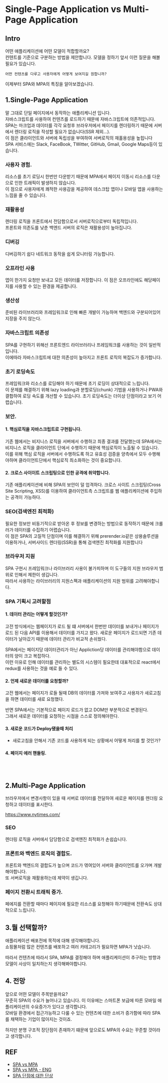 # Single-Page Application vs Multi-Page Application


## Intro

어떤 애플리케이션에 어떤 모델이 적합할까요?   
컨텐트를 기준으로 구분하는 방법을 제안합니다. 
모델을 정하기 앞서 이런 질문을 해볼 필요가 있습니다.  

    어떤 컨텐츠를 다루고 사용자에게 어떻게 보여지길 원합니까?

이제부터 SPA와 MPA의 특징을 알아보겠습니다.

## 1.Single-Page Application
말 그대로 단일 페이지에서 동작하는 애플리케니션 입니다.  
자바스크립트를 사용하여 컨텐츠를 로드하기 때문에 자바스크립트에 의존적입니다.
SPA는 마크업과 데이터를 각각 요청후 브라우저에서 페이지를 렌더링하기 때문에 서버에서 렌더링 로직을 작성할 필요가 없습니다(SSR 제외...).  
이 점은 클라이언트와 서버에 독립성을 부여하여 서버로직의 재홀용성을 높힙니다  
SPA 서비스에는  Slack, FaceBook, TWitter, GitHub, Gmail, Google Maps등이 있습니다.


### 사용자 경험.
리소스를 초기 로딩시 한번만 다운받기 때문에 MPA에서 페이지 이동시 리소스를 다운으로 인한 트래픽이 발생하지 않습니다.  
이 점으로 사용자에게 쾌적한 사용감을 제공하여 데스크탑 앱이나 모바일 앱을 사용하는 느낌을 줄 수 있습니다.

### 재활용성
렌더링 로직을 프론트에서 전담함으로서 서버로직으로부터 독립적입니다.  
프론트와 의존도를 낮춘 백엔드 서버의 로직은 재활용성이 높아집니다.

### 디버깅
디버깅하기 쉽다 네트워크 동작을 쉽게 모니터링 가능합니다.   

### 오프라인 사용 
앱이 한가지 요청만 보내고 모든 데이터를 저장합니다. 
이 점은 오프라인에도 해당페이지를 사용할 수 있는 환경을 제공합니다.

### 생산성
준비된 라이브러리와 프레임워크로 인해 빠른 개발이 가능하며 백엔드와 구분되어있어 지장을 주지 않는다.

### 자바스크립트 의존성
SPA를 구현하기 위해선 프론트엔드 라이브러리나 프레임워크를 사용하는 것이 일반적입니다.  
이에따라 자바스크립트에 대한 의존성이 높아지고 프론트 로직의 복잡도가 증가합니다.

### 초기 로딩속도
프레임워크와 리소스를 로딩해야 하기 때문에 초기 로딩이 상대적으로 느립니다.  
이 문제를 해결하기 위해 lazy loading과 분할로딩(chunk) 기법을 사용하거나 PWA와 결합하여 로딩 속도를 개선할 수 있습니다.
초기 로딩속도는 더이상 단점이라고 보기 어렵습니다.  

### 보안.
#### 1. 핵심로직을 자바스크립트로 구현됩니다.  
기존 웹에서는 비지니스 로직을 서버에서 수행하고 최종 결과를  전달했는데
SPA에서는 비지니스 로직을 클라이언트 단에서 수행하기 때문에 핵심로직이 노출될 수 있습니다.
이를 위해 핵심 로직을 서버에서 수행하도록 하고 유효성 검증을 양측에서 모두 수행해야하며 
클라이언트단에서 핵심로직 최소화하는 것이 중요합니다.

#### 2. 크로스 사이이트 스크립팅으로 인한 공격에 취약합니다.
기존 애플리케이션에 비해 SPA의 보안이 덜 업격하다. 크로스 사이트 스크립팅(Cross Site Scripting, XSS)를 이용하여 클라이언트측 스크립트를 웹 애플리케이션에 주입하는 공격이 가능하다.

### SEO(검색엔진 최적화)
필요한 정보만 비동기적으로 받아온 후 정보를 변경하는 방법으로 동작하기 때문에 크롤러가 데이터를 수집하기 어렵습니다.  
이 점은 SPA의 고질적 단점이며 이를 해결하기 위해 prerender.io같은 상용솔루션을 이용하거나, 서버사이드 렌더링(SSR)을 통해 검색엔진 최적화를 지원합니다


### 브라우저 지원
SPA 구현시 프레임워크나 라이브러리 사용이 불가피하며 이 도구들의 지원 브라우저 범위로 인해서 제한이 생깁니다.  
따라서 사용하는 라이브러리의 지원스펙과 애플리케이션의 지원 범위를 고려해야합니다.



### SPA 기획시  고려할점
#### 1. 데이터 관리는 어떻게 할것인가?  
고전 방식에서는 웹페이지가 로드 될 떄 서버에서 한번만 데이터를 보내거나 페이지가 로드 된 다음 API를 이용해서 데이터를 가지고 왔다. 
새로운 페이지가 로드되면 기존 데이터가 날아갔기 때문에 데이터 관리가 비교적 손쉬웠다.  

SPA에서는 페이지당 데이터관리가 아닌 Appliction당 데이터를 관리해야함으로 데이터의 양이 크고 복잡하다.  
이런 이유로 인해 데이터를 관리하는 별도의 시스템이 필요한데 대표적으로 react에서 redux를 사용하는 것을 예로 들 수 있다.

#### 2. 언제 새로운 데이터를 요청할까?  
고전 웹에서는 페이지가 로들 될때 DB의 데이터를 가져와 보여주고 사용자가 새로고침을 하면 데이터를 새로 요청했다.  

반면 SPA에서는 기본적으로 페이지 로드가 없고 DOM만 부분적으로 변경된다.  
그래서 새로운 데이터를 요청하는 시점을 스스로 정의해야한다.  

#### 3. 새로운 코드가 Deploy됐을때 처리
- 새로고침을 안해서 기존 코드를 사용하게 되는 상황에서 어떻게 처리를 할 것인가?

#### 4. 페이지 에러 핸들링.


<br><br>


## 2.Multi-Page Application
브라우저에서 변경사항이 있을 때 서버로 데이터를 전달하여 새로운 페이지를 렌더링 요청하고 데이터를 표시한다.  

https://www.nytimes.com/


### SEO
렌더링 로직을 서버에서 담당함으로 검색엔진 최적화가 손쉽습니다.

### 프론트와 백엔드 로직의 결합도.
프론트와 백엔드의 결합도가 높으며 코드가 엮여있어 서버와 클라이언트를 오가며 개발해야합니다.  
또 서버로직을 재활용하는데 제약이 생깁니다.


### 페이지 전환시 트래픽 증가.
페에지를 전환할 때마다 페이지에 필요한 리소스를 요청해야 하기때문에 전환속도 상대적으로 느립니다.





## 3.뭘 선택할까?
애플리케이션 배포전에 목적에 대해 생각해야합니다.  
쇼핑몰처럼 많은 컨텐츠를 배포하고 여러 카테고리가 필요하면 MPA가 낫습니다.  

따라서 컨텐츠에 따라서 SPA, MPA를 결정해야 하며 애플리케이션이 추구하는 방향과 모델이 사상이 일치하는지 생각해봐야합니다.  



## 4. 전망
앞으로 어떤 모델이 주목받을까요?  
꾸준히 SPA의 수요가 늘어나고 있습니다. 이 이유에는 스마트폰 보급에 따른 모바일 애플리케이션의 수요증가가 있다고 생각합니다.  
모바일 환경에서 접근가능하고 다룰 수 있는 컨텐츠에 대한 소비가 증가함에 따라 SPA를 채택하는 기업이 많아지는 것이죠.  

하지만 분명 구조적 장단점이 존재하기 떄문에 앞으로도 MPA의 수요는 꾸준할 것이라고 생각합니다.

## REF
- [SPA vs MPA](https://m.blog.naver.com/PostView.nhn?blogId=sthwin&logNo=221214109560&proxyReferer=https%3A%2F%2Fwww.google.com%2F)
- [SPA vs MPA - ENG](https://merehead.com/blog/single-page-application-vs-multi-page-application/)
- [SPA 단점에 대한 단상](https://m.mkexdev.net/374) 